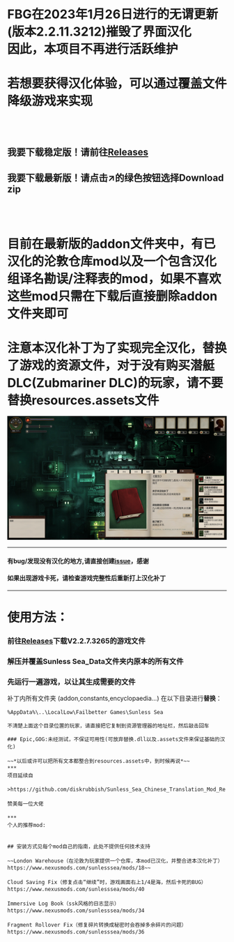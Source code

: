 # **FBG在2023年1月26日进行的无谓更新(版本2.2.11.3212)摧毁了界面汉化**<br />**因此，本项目不再进行活跃维护**
# **若想要获得汉化体验，可以通过覆盖文件降级游戏来实现**
<br />
<br />

## 我要下载稳定版！请前往[Releases](https://github.com/InstantComet/SunlessSea/releases)

## 我要下载最新版！请点击↗的绿色按钮选择Download zip
<br />
<br />

# 目前在最新版的addon文件夹中，有已汉化的沦敦仓库mod以及一个包含汉化组译名勘误/注释表的mod，如果不喜欢这些mod只需在下载后直接删除addon文件夹即可
# 注意本汉化补丁为了实现完全汉化，替换了游戏的资源文件，对于没有购买潜艇DLC(Zubmariner DLC)的玩家，请不要替换resources.assets文件

![image](https://raw.githubusercontent.com/InstantComet/images/main/img/20221201030329_1.jpg)

***
#### 有bug/发现没有汉化的地方,请直接创建[issue](https://github.com/InstantComet/SunlessSea/issues)，感谢
#### 如果出现游戏卡死，请检查游戏完整性后重新打上汉化补丁

***
# 使用方法：

### 前往[Releases](https://github.com/InstantComet/SunlessSea/releases)下载V2.2.7.3265的游戏文件

### 解压并覆盖Sunless Sea_Data文件夹内原本的所有文件

### 先运行一遍游戏，以让其生成需要的文件

补丁内所有文件夹 (addon,constants,encyclopaedia...) 在以下目录进行**替换**：
```
%AppData%\..\LocalLow\Failbetter Games\Sunless Sea
```
```
不清楚上面这个目录位置的玩家，请直接把它复制到资源管理器的地址栏，然后敲击回车
```
```
### Epic,GOG:未经测试，不保证可用性(可放弃替换.dll以及.assets文件来保证基础的汉化)

~~*以后或许可以把所有文本都整合到resources.assets中，到时候再说*~~
***
项目延续自

>https://github.com/diskrubbish/Sunless_Sea_Chinese_Translation_Mod_Re

赞美每一位大佬

***
个人的推荐mod:


## 安装方式见每个mod自己的指南，此处不提供任何技术支持

~~London Warehouse（在沦敦为玩家提供一个仓库，本mod已汉化，并整合进本汉化补丁）
https://www.nexusmods.com/sunlesssea/mods/18~~

Cloud Saving Fix（修复点击“继续”时，游戏画面右上1/4是海，然后卡死的BUG）
https://www.nexusmods.com/sunlesssea/mods/40

Immersive Log Book（ssk风格的日志显示）
https://www.nexusmods.com/sunlesssea/mods/34

Fragment Rollover Fix（修复碎片转换成秘密时会吞掉多余碎片的问题）
https://www.nexusmods.com/sunlesssea/mods/36
